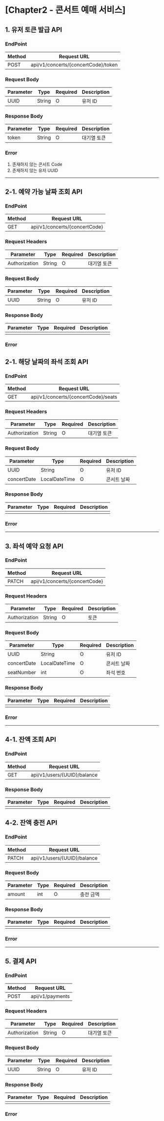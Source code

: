 # [Chapter2 - 콘서트 예매 서비스]
## 1. 유저 토큰 발급 API
### EndPoint
| Method | Request URL                         |
|--------|-------------------------------------|
| POST   | api/v1/concerts/{concertCode}/token |

### Request Body
| Parameter | Type   | Required | Description |
|-----------|--------|----------|-------------|
| UUID      | String | O        | 유저 ID       |

### Response Body
| Parameter | Type   | Required | Description |
|-----------|--------|----------|-------------|
| token     | String | O        | 대기열 토큰      | 

### Error
1. 존재하지 않는 콘서트 Code
2. 존재하지 않는 유저 UUID

---

## 2-1. 예약 가능 날짜 조회 API
### EndPoint
| Method | Request URL                   |
|--------|-------------------------------|
| GET    | api/v1/concerts/{concertCode} |

### Request Headers
| Parameter     | Type   | Required | Description |
|---------------|--------|----------|-------------|
| Authorization | String | O        | 대기열 토큰      |

### Request Body
| Parameter | Type   | Required | Description |
|-----------|--------|----------|-------------|
| UUID      | String | O        | 유저 ID       |

### Response Body
| Parameter | Type | Required | Description |
|-----------|------|----------|-------------|
|           |      |          |             | 

### Error

## 2-1. 해당 날짜의 좌석 조회 API
### EndPoint
| Method | Request URL                         |
|--------|-------------------------------------|
| GET    | api/v1/concerts/{concertCode}/seats |

### Request Headers
| Parameter     | Type   | Required | Description |
|---------------|--------|----------|-------------|
| Authorization | String | O        | 대기열 토큰      |

### Request Body
| Parameter   | Type          | Required | Description |
|-------------|---------------|----------|-------------|
| UUID        | String        | O        | 유저 ID       |
| concertDate | LocalDateTime | O        | 콘서트 날짜      |

### Response Body
| Parameter | Type | Required | Description |
|-----------|------|----------|-------------|
|           |      |          |             | 

### Error

---

## 3. 좌석 예약 요청 API
### EndPoint
| Method | Request URL                   |
|--------|-------------------------------|
| PATCH  | api/v1/concerts/{concertCode} |

### Request Headers
| Parameter     | Type   | Required | Description |
|---------------|--------|----------|-------------|
| Authorization | String | O        | 토큰          |

### Request Body
| Parameter   | Type          | Required | Description |
|-------------|---------------|----------|-------------|
| UUID        | String        | O        | 유저 ID       | 
| concertDate | LocalDateTime | O        | 콘서트 날짜      | 
| seatNumber  | int           | O        | 좌석 번호       | 

### Response Body
| Parameter | Type | Required | Description |
|-----------|------|----------|-------------|
|           |      |          |             | 

### Error

---

## 4-1. 잔액 조회 API
### EndPoint
| Method | Request URL                 |
|--------|-----------------------------|
| GET    | api/v1/users/{UUID}/balance |

### Response Body
| Parameter | Type | Required | Description |
|-----------|------|----------|-------------|
|           |      |          |             |  

## 4-2. 잔액 충전 API
### EndPoint
| Method | Request URL                 |
|--------|-----------------------------|
| PATCH  | api/v1/users/{UUID}/balance |

### Request Body
| Parameter | Type | Required | Description |
|-----------|------|----------|-------------|
| amount    | int  | O        | 충전 금액       |

### Response Body
| Parameter | Type | Required | Description |
|-----------|------|----------|-------------|
|           |      |          |             | 

### Error

---

## 5. 결제 API
### EndPoint
| Method | Request URL     |
|--------|-----------------|
| POST   | api/v1/payments |

### Request Headers
| Parameter     | Type   | Required | Description |
|---------------|--------|----------|-------------|
| Authorization | String | O        | 대기열 토큰      |

### Request Body
| Parameter | Type   | Required | Description |
|-----------|--------|----------|-------------|
| UUID      | String | O        | 유저 ID       |

### Response Body
| Parameter | Type | Required | Description |
|-----------|------|----------|-------------|
|           |      |          |             | 

### Error